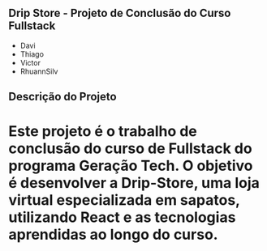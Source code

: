 ## Drip Store - Projeto de Conclusão do Curso Fullstack

- Davi
- Thiago
- Victor
- RhuannSilv

## Descrição do Projeto

# Este projeto é o trabalho de conclusão do curso de Fullstack do programa Geração Tech. O objetivo é desenvolver a Drip-Store, uma loja virtual especializada em sapatos, utilizando React e as tecnologias aprendidas ao longo do curso.

